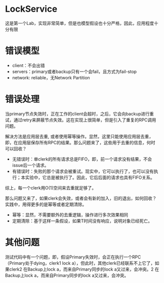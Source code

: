 # LockService
这是第一个Lab，实现非常简单，但是也模型假设也十分严格，因此，应用程度十分有限

# 错误模型
+ client：不会出错
+ servers：primary或者backup只有一个会fail，且方式为fail-stop
+ network: reliable，无Network Partition

# 错误处理
当primary节点失效时，正在工作的client会超时，之后，它会向backup进行重试，通过retry来屏蔽节点失效。这在实现上很简单，但是引入了重复的RPC调用问题。

解决方法是应用层去重, 或者使用幂等操作。显然，这里只能使用应用层去重，即，在应用层保存所有RPC的结果。那么问题来了，这些用于去重的信息，何时可以回收？

+ 无错误时：单clerk的所有请求总是FIFO，即，前一个请求没有结果，不会issue后一个请求。
+ 有错误时：失败的那个请求会被重试。现实中，它可以执行了，也可以没有执行；本实验中，它总是被执行了。因此，它后后面的请求也具有FIFO关系。

综上，每一个clerk用O(1)空间来去重就足够了。

那么问题又来了，如果clerk会失效，或者会有新的加入，旧的退出，如何回收？实践中，用得更多的是幂等或者定期清除。

+ 幂等：显然，不需要额外的去重逻辑，操作进行多次效果相同
+ 定期清除：基于这样一条假设，如果T时间没有响应，说明对象已经死亡。

# 其他问题
测试代码中有一个问题，即，假设Primary失效时，会正在执行一个RPC（Primary处于dying，clerk1 lock a），但此时，其他clerk已经联系不上它了，如果clerk2 在Backup上lock a，而来自Primary同步的lock a又过来，会冲突。2 在Backup上lock a，而来自Primary同步的lock a又过来，会冲突。
